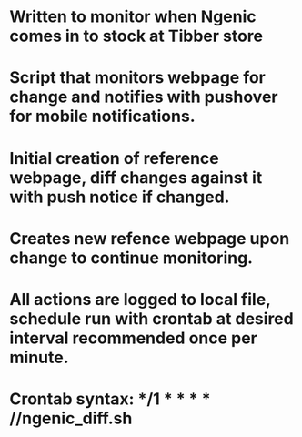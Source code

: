 # Written to monitor when Ngenic comes in to stock at Tibber store
# Script that monitors webpage for change and notifies with pushover for mobile notifications.
# Initial creation of reference webpage, diff changes against it with push notice if changed.
# Creates new refence webpage upon change to continue monitoring.
# All actions are logged to local file, schedule run with crontab at desired interval recommended once per minute.
# Crontab syntax: */1  * * * * /<path>/ngenic_diff.sh 
